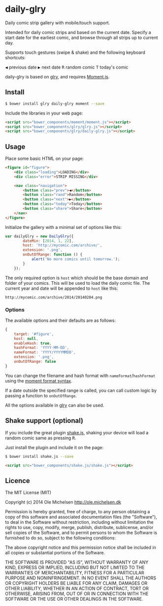 # daily-glry

Daily comic strip gallery with mobile/touch support.

Intended for daily comic strips and based on the current date. Specify a start date for the earliest comic, and browse through all strips up to current day.

Supports touch gestures (swipe & shake) and the following keyboard shortcuts:

<kbd>◀</kbd> previous date
<kbd>▶</kbd> next date
<kbd>R</kbd> random comic
<kbd>T</kbd> today's comic

daily-glry is based on [glry](https://github.com/omichelsen/glry.git), and requires [Moment.js](http://momentjs.com/).

## Install

```bash
$ bower install glry daily-glry moment --save
```

Include the libraries in your web page:

```html
<script src="bower_components/moment/moment.js"></script>
<script src="bower_components/glry/glry.js"></script>
<script src="bower_components/glry/daily-glry.js"></script>
```

## Usage

Place some basic HTML on your page:

```html
<figure id="figure">
	<div class="loading">LOADING</div>
	<div class="error">STRIP MISSING</div>

	<nav class="navigation">
		<button class="prev">◀</button>
		<button class="rand">Random</button>
		<button class="next">▶</button>
		<button class="today">Today</button>
		<button class="share">Share</button>
	</nav>
</figure>
```

Initialize the gallery with a minimal set of options like this:

```js
var dailyGlry = new DailyGlry({
        dateMin: [2014, 1, 22],
        host: 'http://mycomic.com/archive/',
        extension: '.png',
        onOutOfRange: function () {
            alert('No more comics until tomorrow.');
        }
    });
```

The only required option is `host` which should be the base domain and folder of your comics. This will be used to load the daily comic file. The current year and date will be appended to `host` like this:

    http://mycomic.com/archive/2014/20140204.png

### Options

The available options and their defaults are as follows:

```js
{
    target: '#figure',
    host: null,
    enableHash: true,
    hashFormat: 'YYYY-MM-DD',
    nameFormat: 'YYYY/YYYYMMDD',
    extension: '.png',
    onOutOfRange: false
}
```

You can change the filename and hash format with `nameFormat`/`hashFormat` using the [moment format syntax](http://momentjs.com/docs/#/displaying/format/).

If a date outside the specified range is called, you can call custom logic by passing a function to `onOutOfRange`.

All the options available in [glry](https://github.com/omichelsen/glry) can also be used.

## Shake support (optional)

If you include the great plugin [shake.js](https://github.com/alexgibson/shake.js), shaking your device will load a random comic same as pressing <kbd>R</kbd>.

Just install the plugin and include it on the page:

```bash
$ bower install shake.js --save
```

```html
<script src="bower_components/shake.js/shake.js"></script>
```


## Licence
The MIT License (MIT)

Copyright (c) 2014 Ole Michelsen http://ole.michelsen.dk

Permission is hereby granted, free of charge, to any person obtaining a copy
of this software and associated documentation files (the "Software"), to deal
in the Software without restriction, including without limitation the rights
to use, copy, modify, merge, publish, distribute, sublicense, and/or sell
copies of the Software, and to permit persons to whom the Software is
furnished to do so, subject to the following conditions:

The above copyright notice and this permission notice shall be included in
all copies or substantial portions of the Software.

THE SOFTWARE IS PROVIDED "AS IS", WITHOUT WARRANTY OF ANY KIND, EXPRESS OR
IMPLIED, INCLUDING BUT NOT LIMITED TO THE WARRANTIES OF MERCHANTABILITY,
FITNESS FOR A PARTICULAR PURPOSE AND NONINFRINGEMENT. IN NO EVENT SHALL THE
AUTHORS OR COPYRIGHT HOLDERS BE LIABLE FOR ANY CLAIM, DAMAGES OR OTHER
LIABILITY, WHETHER IN AN ACTION OF CONTRACT, TORT OR OTHERWISE, ARISING FROM,
OUT OF OR IN CONNECTION WITH THE SOFTWARE OR THE USE OR OTHER DEALINGS IN
THE SOFTWARE.
